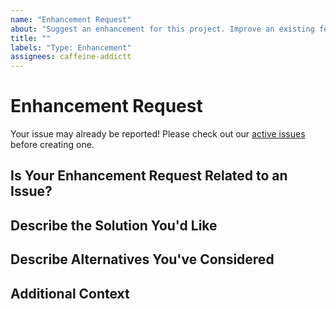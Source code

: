 ```yaml
---
name: "Enhancement Request"
about: "Suggest an enhancement for this project. Improve an existing feature"
title: ""
labels: "Type: Enhancement"
assignees: caffeine-addictt
---
```


# Enhancement Request

Your issue may already be reported!
Please check out our [active issues](https://github.com/caffeine-addictt/waku/issues) before creating one.

## Is Your Enhancement Request Related to an Issue?

<!--
If yes, provide a clear and concise description of what the problem is
E.g.:
  Issue #
  I'm always frustrated when...
-->

## Describe the Solution You'd Like

<!--
A clear and concise description of what you'd like
-->

## Describe Alternatives You've Considered

<!--
A clear and concise description of other alternatives you have considered
-->

## Additional Context

<!--
Any other extra context or information
-->
